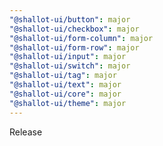 ```yaml
---
"@shallot-ui/button": major
"@shallot-ui/checkbox": major
"@shallot-ui/form-column": major
"@shallot-ui/form-row": major
"@shallot-ui/input": major
"@shallot-ui/switch": major
"@shallot-ui/tag": major
"@shallot-ui/text": major
"@shallot-ui/core": major
"@shallot-ui/theme": major
---
```


Release
